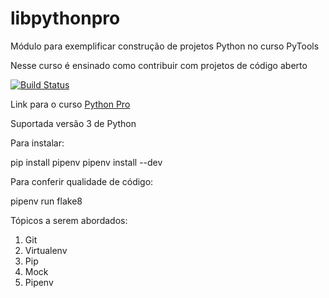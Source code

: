 # libpythonpro

Módulo para exemplificar construção de projetos Python no curso PyTools

Nesse curso é ensinado como contribuir com projetos de código aberto

[![Build Status](https://travis-ci.com/Ernanidacosta/libpythonpro.svg?branch=master)](https://travis-ci.com/Ernanidacosta/libpythonpro)

Link para o curso [Python Pro](https://python.pro.br)

Suportada versão 3 de Python

Para instalar:

pip install pipenv
pipenv install --dev

Para conferir qualidade de código:

pipenv run flake8

Tópicos a serem abordados:

1. Git
2. Virtualenv
3. Pip
4. Mock
5. Pipenv

